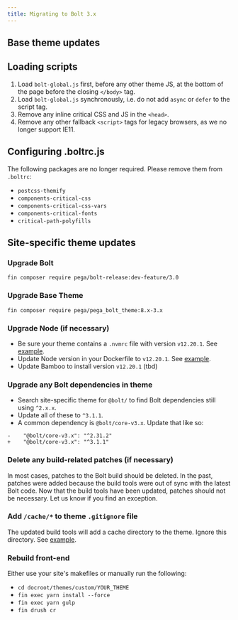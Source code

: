 ```yaml
---
title: Migrating to Bolt 3.x
---
```


## Base theme updates

## Loading scripts

1. Load `bolt-global.js` first, before any other theme JS, at the bottom of the page before the closing `</body>` tag.
2. Load `bolt-global.js` synchronously, i.e. do not add `async` or `defer` to the script tag.
3. Remove any inline critical CSS and JS in the `<head>`.
4. Remove any other fallback `<script>` tags for legacy browsers, as we no longer support IE11.

## Configuring .boltrc.js

The following packages are no longer required. Please remove them from `.boltrc`:

- `postcss-themify`
- `components-critical-css`
- `components-critical-css-vars`
- `components-critical-fonts`
- `critical-path-polyfills`

## Site-specific theme updates

### Upgrade Bolt

`fin composer require pega/bolt-release:dev-feature/3.0`

### Upgrade Base Theme

`fin composer require pega/pega_bolt_theme:8.x-3.x`

### Upgrade Node (if necessary)

- Be sure your theme contains a `.nvmrc` file with version `v12.20.1`. See [example](https://gitlab.com/pegadigital/pegawww/pegawwwd8/-/blob/release/release-85/docroot/themes/custom/pegawww_theme/.nvmrc).
- Update Node version in your Dockerfile to `v12.20.1`. See [example](https://gitlab.com/pegadigital/pegawww/pegawwwd8/-/blob/release/release-85/.docksal/cli/Dockerfile#L17-18).
- Update Bamboo to install version `v12.20.1` (tbd)

### Upgrade any Bolt dependencies in theme

- Search site-specific theme for `@bolt/` to find Bolt dependencies still using `^2.x.x`.
- Update all of these to `^3.1.1`.
- A common dependency is `@bolt/core-v3.x`. Update that like so:

```
-    "@bolt/core-v3.x": "^2.31.2"
+    "@bolt/core-v3.x": "^3.1.1"
```

### Delete any build-related patches (if necessary)

In most cases, patches to the Bolt build should be deleted. In the past, patches were added because the build tools were out of sync with the latest Bolt code. Now that the build tools have been updated, patches should not be necessary. Let us know if you find an exception.

### Add `/cache/*` to theme `.gitignore` file

The updated build tools will add a cache directory to the theme. Ignore this directory. See [example](https://gitlab.com/pegadigital/pegawww/pegawwwd8/-/blob/release/release-85/docroot/themes/custom/pegawww_theme/.gitignore#L12).

### Rebuild front-end

Either use your site's makefiles or manually run the following:

- `cd docroot/themes/custom/YOUR_THEME`
- `fin exec yarn install --force`
- `fin exec yarn gulp`
- `fin drush cr`
